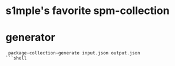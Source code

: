 # s1mple's favorite spm-collection

# generator
```
 package-collection-generate input.json output.json
```shell
